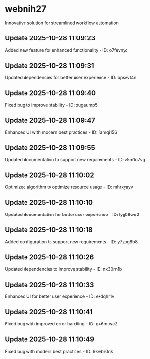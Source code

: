 # webnih27
Innovative solution for streamlined workflow automation

## Update 2025-10-28 11:09:23
Added new feature for enhanced functionality - ID: o7fevnyc


## Update 2025-10-28 11:09:31
Updated dependencies for better user experience - ID: bpsvvt4n


## Update 2025-10-28 11:09:40
Fixed bug to improve stability - ID: pugaump5


## Update 2025-10-28 11:09:47
Enhanced UI with modern best practices - ID: 1amqi156


## Update 2025-10-28 11:09:55
Updated documentation to support new requirements - ID: v5m1o7vg


## Update 2025-10-28 11:10:02
Optimized algorithm to optimize resource usage - ID: mhrxyayv


## Update 2025-10-28 11:10:10
Updated documentation for better user experience - ID: lyg08wq2


## Update 2025-10-28 11:10:18
Added configuration to support new requirements - ID: y7zbg8b8


## Update 2025-10-28 11:10:26
Updated dependencies to improve stability - ID: nx30rn1b


## Update 2025-10-28 11:10:33
Enhanced UI for better user experience - ID: ekdqhr1v


## Update 2025-10-28 11:10:41
Fixed bug with improved error handling - ID: g46mtwc2


## Update 2025-10-28 11:10:49
Fixed bug with modern best practices - ID: 9kwbr0nk

